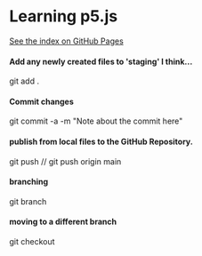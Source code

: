 # Learning p5.js #

[See the index on GitHub Pages](https://jimmywood95.github.io/learning-p5/)

#### Add any newly created files to 'staging' I think...
git add .

#### Commit changes
git commit -a -m "Note about the commit here"

#### publish from local files to the GitHub Repository.
git push // git push origin main

#### branching
git branch <name>

#### moving to a different branch
git checkout <name>